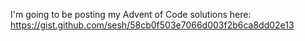 <!-- slug: 2017/12/01/53 -->
<!-- published: 2017-12-01T23:53:51.107Z -->

I'm going to be posting my Advent of Code solutions here: https://gist.github.com/sesh/58cb0f503e7066d003f2b6ca8dd02e13
